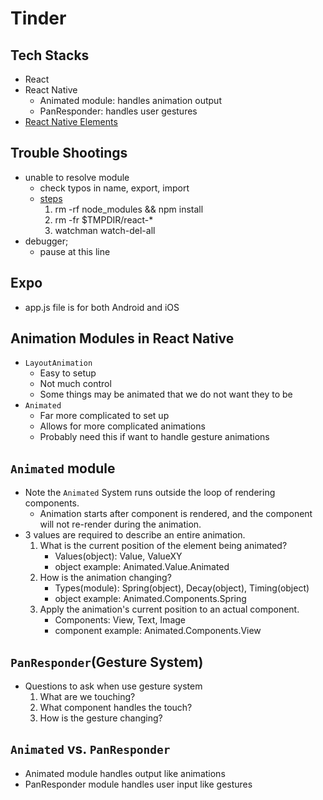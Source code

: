 # Tinder

## Tech Stacks
- React
- React Native
    - Animated module: handles animation output
    - PanResponder: handles user gestures
- [React Native Elements](https://github.com/react-native-training/react-native-elements)


## Trouble Shootings
- unable to resolve module
    - check typos in name, export, import
    - [steps](https://github.com/facebook/react-native/issues/4968)
        1. rm -rf node_modules && npm install
        2. rm -fr $TMPDIR/react-*
        3. watchman watch-del-all
- debugger;
    - pause at this line

## Expo
- app.js file is for both Android and iOS

## Animation Modules in React Native
- `LayoutAnimation`
    - Easy to setup
    - Not much control
    - Some things may be animated that we do not want they to be
- `Animated`
    - Far more complicated to set up
    - Allows for more complicated animations
    - Probably need this if want to handle gesture animations
    
## `Animated` module
- Note the `Animated` System runs outside the loop of rendering components.
    - Animation starts after component is rendered, and the component will not re-render during the animation.
- 3 values are required to describe an entire animation.
    1. What is the current position of the element being animated?
        - Values(object): Value, ValueXY
        - object example: Animated.Value.Animated
    2. How is the animation changing?
        - Types(module): Spring(object), Decay(object), Timing(object)
        - object example: Animated.Components.Spring
    3. Apply the animation's current position to an actual component.
        - Components: View, Text, Image
        - component example: Animated.Components.View

## `PanResponder`(Gesture System)
- Questions to ask when use gesture system
    1. What are we touching?
    2. What component handles the touch?
    3. How is the gesture changing?

## `Animated` vs. `PanResponder`
- Animated module handles output like animations
- PanResponder module handles user input like gestures